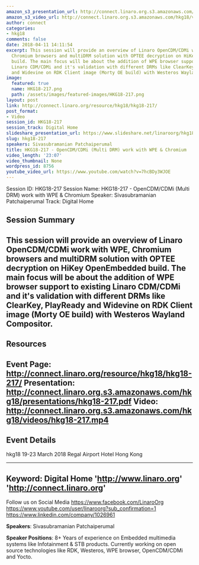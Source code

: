 ```yaml
---
amazon_s3_presentation_url: http://connect.linaro.org.s3.amazonaws.com/hkg18/presentations/hkg18-217.pdf
amazon_s3_video_url: http://connect.linaro.org.s3.amazonaws.com/hkg18/videos/hkg18-217.mp4
author: connect
categories:
- hkg18
comments: false
date: 2018-04-11 14:11:54
excerpt: This session will provide an overview of Linaro OpenCDM/CDMi work with WPE,
  Chromium browsers and multiDRM solution with OPTEE decryption on HiKey OpenEmbedded
  build. The main focus will be about the addition of WPE browser support to existing
  Linaro CDM/CDMi and it's validation with different DRMs like ClearKey, PlayReady
  and Widevine on RDK Client image (Morty OE build) with Westeros Wayland Compositor.
image:
  featured: true
  name: HKG18-217.png
  path: /assets/images/featured-images/HKG18-217.png
layout: post
link: http://connect.linaro.org/resource/hkg18/hkg18-217/
post_format:
- Video
session_id: HKG18-217
session_track: Digital Home
slideshare_presentation_url: https://www.slideshare.net/linaroorg/hkg18217-opencdmcdmi-multi-drm-work-with-wpe-chromium
slug: hkg18-217
speakers: Sivasubramanian Patchaiperumal
title: HKG18-217 - OpenCDM/CDMi (Multi DRM) work with WPE & Chromium
video_length: '23:07'
video_thumbnail: None
wordpress_id: 8756
youtube_video_url: https://www.youtube.com/watch?v=7hcBDy3WJOE
---
```


Session ID: HKG18-217
Session Name: HKG18-217 - OpenCDM/CDMi (Multi DRM) work with WPE & Chromium
Speaker: Sivasubramanian Patchaiperumal
Track: Digital Home


## Session Summary
This session will provide an overview of Linaro OpenCDM/CDMi work with WPE, Chromium browsers and multiDRM solution with OPTEE decryption on HiKey OpenEmbedded build. The main focus will be about the addition of WPE browser support to existing Linaro CDM/CDMi and it's validation with different DRMs like ClearKey, PlayReady and Widevine on RDK Client image (Morty OE build) with Westeros Wayland Compositor.
---------------------------------------------------
## Resources
Event Page: http://connect.linaro.org/resource/hkg18/hkg18-217/
Presentation: http://connect.linaro.org.s3.amazonaws.com/hkg18/presentations/hkg18-217.pdf
Video: http://connect.linaro.org.s3.amazonaws.com/hkg18/videos/hkg18-217.mp4
 ---------------------------------------------------
## Event Details
hkg18
19-23 March 2018 
Regal Airport Hotel Hong Kong

---------------------------------------------------
Keyword: Digital Home
'http://www.linaro.org'
'http://connect.linaro.org'
---------------------------------------------------
Follow us on Social Media
https://www.facebook.com/LinaroOrg
https://www.youtube.com/user/linaroorg?sub_confirmation=1
https://www.linkedin.com/company/1026961

**Speakers**: Sivasubramanian Patchaiperumal

**Speaker Positions**: 8+ Years of experience on Embedded multimedia systems like Infotainment & STB products. Currently working on open source technologies like RDK, Westeros, WPE browser, OpenCDM/CDMi and Yocto.